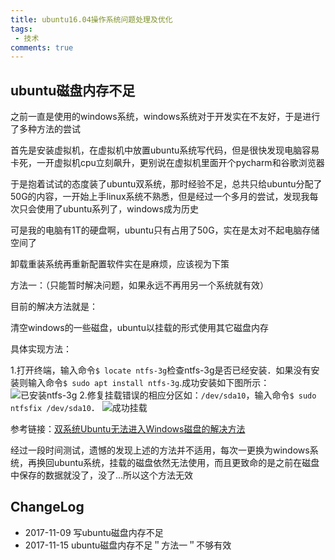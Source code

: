 ```yaml
---
title: ubuntu16.04操作系统问题处理及优化
tags:
 - 技术
comments: true
---
```


## ubuntu磁盘内存不足

之前一直是使用的windows系统，windows系统对于开发实在不友好，于是进行了多种方法的尝试

首先是安装虚拟机，在虚拟机中放置ubuntu系统写代码，但是很快发现电脑容易卡死，一开虚拟机cpu立刻飙升，更别说在虚拟机里面开个pycharm和谷歌浏览器

于是抱着试试的态度装了ubuntu双系统，那时经验不足，总共只给ubuntu分配了50G的内容，一开始上手linux系统不熟悉，但是经过一个多月的尝试，发现我每次只会使用了ubuntu系列了，windows成为历史

可是我的电脑有1T的硬盘啊，ubuntu只有占用了50G，实在是太对不起电脑存储空间了

卸载重装系统再重新配置软件实在是麻烦，应该视为下策

方法一：（只能暂时解决问题，如果永远不再用另一个系统就有效）

目前的解决方法就是：

清空windows的一些磁盘，ubuntu以挂载的形式使用其它磁盘内存

具体实现方法：

1.打开终端，输入命令`$ locate ntfs-3g`检查ntfs-3g是否已经安装．如果没有安装则输入命令`$ sudo apt install ntfs-3g`.成功安装如下图所示：
![已安装ntfs-3g](http://ogzvyw5z8.bkt.clouddn.com/%E5%B7%B2%E5%AE%89%E8%A3%85ntfs-3g.png)
2.修复挂载错误的相应分区如：`/dev/sda10`，输入命令`$ sudo ntfsfix /dev/sda10`．
![成功挂载](http://ogzvyw5z8.bkt.clouddn.com/%E6%88%90%E5%8A%9F%E6%8C%82%E8%BD%BD.png)

参考链接：[双系统Ubuntu无法进入Windows磁盘的解决方法](http://www.xitongzhijia.net/xtjc/20160125/66233.html)

经过一段时间测试，遗憾的发现上述的方法并不适用，每次一更换为windows系统，再换回ubuntu系统，挂载的磁盘依然无法使用，而且更致命的是之前在磁盘中保存的数据就没了，没了...所以这个方法无效

## ChangeLog
- 2017-11-09 写ubuntu磁盘内存不足
- 2017-11-15 ubuntu磁盘内存不足＂方法一＂不够有效
